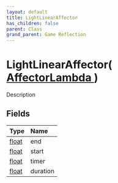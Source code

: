 ```yaml
---
layout: default
title: LightLinearAffector
has_children: false
parent: Class
grand_parent: Game Reflection
---
```

# LightLinearAffector( [ AffectorLambda ](/docs/game-reflection/classes/affector_lambda) )
Description 

## Fields

| Type | Name |
|:-------------|:--------------|
| [float](/docs/game-reflection/components/float) | end |
| [float](/docs/game-reflection/components/float) | start |
| [float](/docs/game-reflection/components/float) | timer |
| [float](/docs/game-reflection/components/float) | duration |

